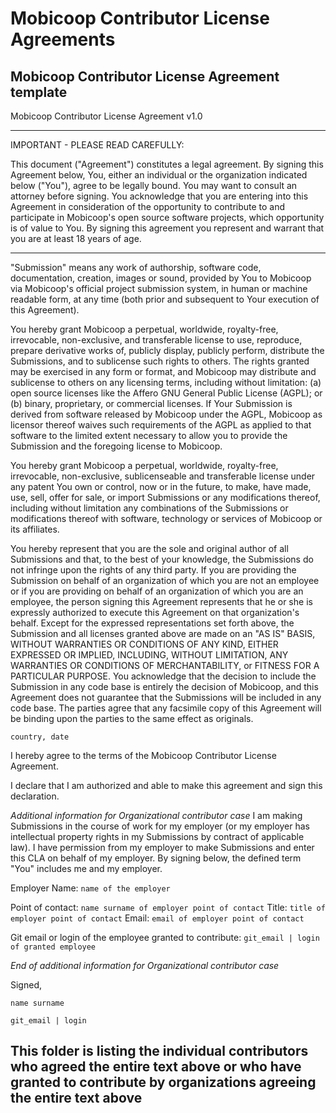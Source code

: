 # Mobicoop Contributor License Agreements

## Mobicoop Contributor License Agreement template

Mobicoop Contributor License Agreement v1.0

*****************************************************************************************************************************
IMPORTANT - PLEASE READ CAREFULLY:

This document ("Agreement") constitutes a legal agreement. By signing this Agreement below, You, either an individual or the organization indicated below ("You"), agree to be legally bound. You may want to consult an attorney before signing. You acknowledge that you are entering into this Agreement in consideration of the opportunity to contribute to and participate in Mobicoop's open source software projects, which opportunity is of value to You. By signing this agreement you represent and warrant that you are at least 18 years of age.

*****************************************************************************************************************************

"Submission" means any work of authorship, software code, documentation, creation, images or sound, provided by You to Mobicoop via Mobicoop's official project submission system, in human or machine readable form, at any time (both prior and subsequent to Your execution of this Agreement).

You hereby grant Mobicoop a perpetual, worldwide, royalty-free, irrevocable, non-exclusive, and transferable license to use, reproduce, prepare derivative works of, publicly display, publicly perform, distribute the Submissions, and to sublicense such rights to others. The rights granted may be exercised in any form or format, and Mobicoop may distribute and sublicense to others on any licensing terms, including without limitation: (a) open source licenses like the Affero GNU General Public License (AGPL); or (b) binary, proprietary, or commercial licenses. If Your Submission is derived from software released by Mobicoop under the AGPL, Mobicoop as licensor thereof waives such requirements of the AGPL as applied to that software to the limited extent necessary to allow you to provide the Submission and the foregoing license to Mobicoop.

You hereby grant Mobicoop a perpetual, worldwide, royalty-free, irrevocable, non-exclusive, sublicenseable and transferable license under any patent You own or control, now or in the future, to make, have made, use, sell, offer for sale, or import Submissions or any modifications thereof, including without limitation any combinations of the Submissions or modifications thereof with software, technology or services of Mobicoop or its affiliates.

You hereby represent that you are the sole and original author of all Submissions and that, to the best of your knowledge, the Submissions do not infringe upon the rights of any third party. If you are providing the Submission on behalf of an organization of which you are not an employee or if you are providing on behalf of an organization of which you are an employee, the person signing this Agreement represents that he or she is expressly authorized to execute this Agreement on that organization's behalf. Except for the expressed representations set forth above, the Submission and all licenses granted above are made on an "AS IS" BASIS, WITHOUT WARRANTIES OR CONDITIONS OF ANY KIND, EITHER EXPRESSED OR IMPLIED, INCLUDING, WITHOUT LIMITATION, ANY WARRANTIES OR CONDITIONS OF MERCHANTABILITY, or FITNESS FOR A PARTICULAR PURPOSE. You acknowledge that the decision to include the Submission in any code base is entirely the decision of Mobicoop, and this Agreement does not guarantee that the Submissions will be included in any code base. The parties agree that any facsimile copy of this Agreement will be binding upon the parties to the same effect as originals. 

`country, date`


I hereby agree to the terms of the Mobicoop Contributor License Agreement.

I declare that I am authorized and able to make this agreement and sign this declaration.

_Additional information for Organizational contributor case_
I am making Submissions in the course of work for my employer (or my employer has intellectual property rights in my Submissions by contract of applicable law). I have permission from my employer to make Submissions and enter this CLA on behalf of my employer. By signing below, the defined term "You" includes me and my employer.

Employer Name: `name of the employer`

Point of contact: `name surname of employer point of contact`
Title: `title of employer point of contact`
Email: `email of employer point of contact`

Git email or login of the employee granted to contribute: `git_email | login of granted employee`

_End of additional information for Organizational contributor case_

Signed,

`name surname`

`git_email | login`




## **This folder is listing the individual contributors who agreed the entire text above or who have granted to contribute by organizations agreeing the entire text above**
